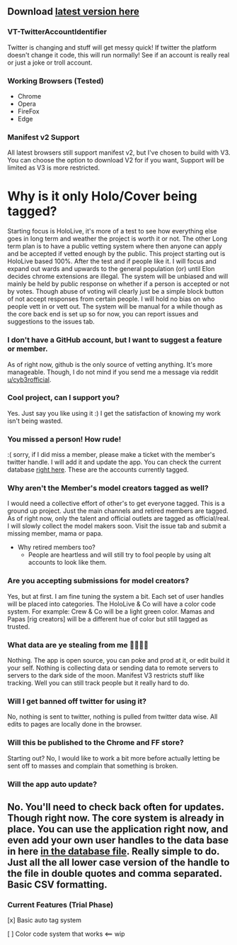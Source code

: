 
## Download [latest version here](https://github.com/cyberofficial/VT-TwitterAccountIdentifier/releases)

### VT-TwitterAccountIdentifier
Twitter is changing and stuff will get messy quick! If twitter the platform doesn't change it code, this will run normally! See if an account is really real or just a joke or troll account.

### Working Browsers (Tested)
- Chrome
- Opera
- FireFox
- Edge

### Manifest v2 Support
All latest browsers still support manifest v2, but I've chosen to build with V3.
You can choose the option to download V2 for if you want, Support will be limited as V3 is more restricted.

# Why is it only Holo/Cover being tagged?
Starting focus is HoloLive, it's more of a test to see how everything else goes in long term and weather the project is worth it or not. The other Long term plan is to have a public vetting system where then anyone can apply and be accepted if vetted enough by the public. This project starting out is HoloLive based 100%. After the test and if people like it. I will focus and expand out wards and upwards to the general population (or) until Elon decides chrome extensions are illegal. The system will be unbiased and will mainly be held by public response on whether if a person is accepted or not by votes. Though abuse of voting will clearly just be a simple block button of not accept responses from certain people. I will hold no bias on who people vett in or vett out. The system will be manual for a while though as the core back end is set up so for now, you can report issues and suggestions to the issues tab.

### I don't have a GitHub account, but I want to suggest a feature or member.
As of right now, github is the only source of vetting anything. It's more manageable. Though, I do not mind if you send me a message via reddit [u/cyb3rofficial](https://www.reddit.com/user/cyb3rofficial).

### Cool project, can I support you?
Yes. Just say you like using it :) I get the satisfaction of knowing my work isn't being wasted.

### You missed a person! How rude!
:( sorry, if I did miss a member, please make a ticket with the member's twitter handle. I will add it and update the app.
You can check the current database [right here](db_list.js). These are the accounts currently tagged.

### Why aren't the Member's model creators tagged as well?
I would need a collective effort of other's to get everyone tagged. This is a ground up project. Just the main channels and retired members are tagged.
As of right now, only the talent and official outlets are tagged as official/real. I will slowly collect the model makers soon. Visit the issue tab and submit a missing member, mama or papa.

* Why retired members too?
     * People are heartless and will still try to fool people by using alt accounts to look like them.

### Are you accepting submissions for model creators?
Yes, but at first. I am fine tuning the system a bit. Each set of user handles will be placed into categories. The HoloLive & Co will have a color code system.
For example: Crew & Co will be a light green color. Mamas and Papas [rig creators] will be a different hue of color but still tagged as trusted.

### What data are ye stealing from me 🦜🏴‍☠️🚢
Nothing. The app is open source, you can poke and prod at it, or edit build it your self.
Nothing is collecting data or sending data to remote servers to servers to the dark side of the moon.
Manifest V3 restricts stuff like tracking. Well you can still track people but it really hard to do.

### Will I get banned off twitter for using it?
No, nothing is sent to twitter, nothing is pulled from twitter data wise. All edits to pages are locally done in the browser.

### Will this be published to the Chrome and FF store?
Starting out? No, I would like to work a bit more before actually letting be sent off to masses and complain that something is broken.

### Will the app auto update?
No. You'll need to check back often for updates. Though right now. The core system is already in place. You can use the application right now, and even add your own user handles to the data base in here [in the database file](db_list.js). Really simple to do. Just all the all lower case version of the handle to the file in double quotes and comma separated. Basic CSV formatting.
----------------------------
### Current Features (Trial Phase)

[x] Basic auto tag system

[ ] Color code system that works <== wip
 
